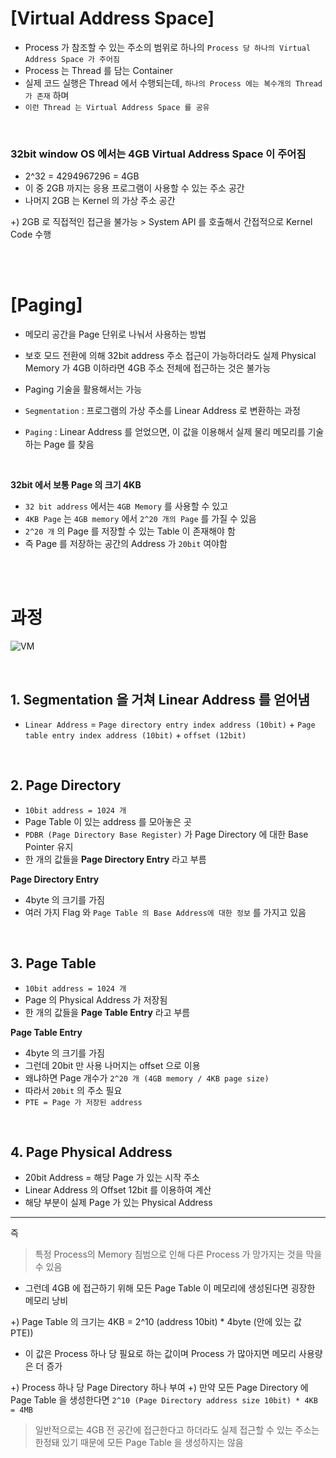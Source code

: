 
# [Virtual Address Space]
- Process 가 참조할 수 있는 주소의 범위로 하나의 `Process 당 하나의 Virtual Address Space 가 주어짐`
- Process 는 Thread 를 담는 Container
- 실제 코드 실행은 Thread 에서 수행되는데, `하나의 Process 에는 복수개의 Thread 가 존재` 하며
- `이런 Thread 는 Virtual Address Space 를 공유` 

<br/>

### 32bit window OS 에서는 4GB Virtual Address Space 이 주어짐
- 2^32 = 4294967296 = 4GB
- 이 중 2GB 까지는 응용 프로그램이 사용할 수 있는 주소 공간
- 나머지 2GB 는 Kernel 의 가상 주소 공간

+) 2GB 로 직접적인 접근을 불가능 > System API 를 호출해서 간접적으로 Kernel Code 수행


<br/>
<br/>


# [Paging]
- 메모리 공간을 Page 단위로 나눠서 사용하는 방법
- 보호 모드 전환에 의해 32bit address 주소 접근이 가능하더라도 실제 Physical Memory 가 4GB 이하라면 4GB 주소 전체에 접근하는 것은 불가능
- Paging 기술을 활용해서는 가능

- `Segmentation` : 프로그램의 가상 주소를 Linear Address 로 변환하는 과정
- `Paging` : Linear Address 를 얻었으면, 이 값을 이용해서 실제 물리 메모리를 기술하는 Page 를 찾음

<br/>

**32bit 에서 보통 Page 의 크기 4KB**

- `32 bit address` 에서는 `4GB Memory` 를 사용할 수 있고
- `4KB Page` 는 `4GB memory` 에서 `2^20 개의 Page` 를 가질 수 있음
- `2^20 개` 의 Page 를 저장할 수 있는 Table 이 존재해야 함
- 즉 Page 를 저장하는 공간의 Address 가 `20bit` 여야함


<br/>
<br/>



# 과정

![VM](https://user-images.githubusercontent.com/32635539/235419731-c3a7f73d-858f-4f93-8a9e-c9edd2cf5b45.png)

<br/>

## 1. Segmentation 을 거쳐 Linear Address 를 얻어냄

- `Linear Address` = `Page directory entry index address (10bit)` + `Page table entry index address (10bit)` + `offset (12bit)`

<br/>

## 2. Page Directory

- `10bit address = 1024 개`
- Page Table 이 있는 address 를 모아놓은 곳
- `PDBR (Page Directory Base Register)` 가 Page Directory 에 대한 Base Pointer 유지
- 한 개의 값들을 **Page Directory Entry** 라고 부름

**Page Directory Entry**
- 4byte 의 크기를 가짐
- 여러 가지 Flag 와 `Page Table 의 Base Address에 대한 정보` 를 가지고 있음

<br/>

## 3. Page Table

- `10bit address = 1024 개`
- Page 의 Physical Address 가 저장됨
- 한 개의 값들을 **Page Table Entry** 라고 부름

**Page Table Entry**
- 4byte 의 크기를 가짐
- 그런데 20bit 만 사용 나머지는 offset 으로 이용
- 왜냐하면 Page 개수가 `2^20 개 (4GB memory / 4KB page size)`
- 따라서 `20bit` 의 주소 필요
- `PTE = Page 가 저장된 address`

<br/>

## 4. Page Physical Address
- 20bit Address = 해당 Page 가 있는 시작 주소
- Linear Address 의 Offset 12bit 를 이용하여 계산
- 해당 부분이 실제 Page 가 있는 Physical Address

<hr/>

즉 

> 특정 Process의 Memory 침범으로 인해 다른 Process 가 망가지는 것을 막을 수 있음


- 그런데 4GB 에 접근하기 위해 모든 Page Table 이 메모리에 생성된다면 굉장한 메모리 낭비 

+) Page Table 의 크기는 4KB = 2^10 (address 10bit) * 4byte (안에 있는 값 PTE))

- 이 값은 Process 하나 당 필요로 하는 값이며 Process 가 많아지면 메모리 사용량은 더 증가

+) Process 하나 당 Page Directory 하나 부여
+) 만약 모든 Page Directory 에 Page Table 을 생성한다면 `2^10 (Page Directory address size 10bit) * 4KB = 4MB`

> 일반적으로는 4GB 전 공간에 접근한다고 하더라도 실제 접근할 수 있는 주소는 한정돼 있기 때문에 모든 Page Table 을 생성하지는 않음
